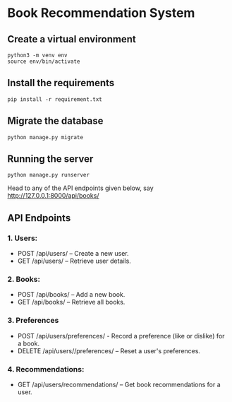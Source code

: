 # Book Recommendation System

## Create a virtual environment

```
python3 -m venv env
source env/bin/activate
```

## Install the requirements

```
pip install -r requirement.txt
```

## Migrate the database

```
python manage.py migrate
```

## Running the server

```
python manage.py runserver
```

Head to any of the API endpoints given below, say http://127.0.0.1:8000/api/books/

## API Endpoints

### 1. Users:

- POST /api/users/ – Create a new user.
- GET /api/users/ – Retrieve user details.

### 2. Books:

- POST /api/books/ – Add a new book.
- GET /api/books/ – Retrieve all books.

### 3. Preferences

- POST /api/users/preferences/ - Record a preference (like or dislike) for a book.
- DELETE /api/users//preferences/ – Reset a user's preferences.

### 4. Recommendations:

- GET /api/users/recommendations/ – Get book recommendations for a user.
